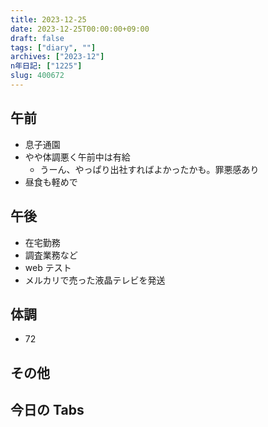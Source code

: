 ```yaml
---
title: 2023-12-25
date: 2023-12-25T00:00:00+09:00
draft: false
tags: ["diary", ""]
archives: ["2023-12"]
n年日記: ["1225"]
slug: 400672
---
```


## 午前

- 息子通園
- やや体調悪く午前中は有給
  - うーん、やっぱり出社すればよかったかも。罪悪感あり
- 昼食も軽めで

## 午後

- 在宅勤務
- 調査業務など
- web テスト
- メルカリで売った液晶テレビを発送

## 体調

- 72

## その他

## 今日の Tabs
